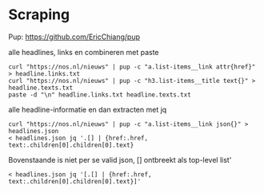 # Scraping

Pup: https://github.com/EricChiang/pup

alle headlines, links en combineren met paste

    curl "https://nos.nl/nieuws" | pup -c "a.list-items__link attr{href}" > headline.links.txt
    curl "https://nos.nl/nieuws" | pup -c "h3.list-items__title text{}" > headline.texts.txt
    paste -d "\n" headline.links.txt headline.texts.txt

alle headline-informatie en dan extracten met jq

    curl "https://nos.nl/nieuws" | pup -c "a.list-items__link json{}" > headlines.json
    < headlines.json jq '.[] | {href:.href, text:.children[0].children[0].text}

Bovenstaande is niet per se valid json, [] ontbreekt als top-level list'

    < headlines.json jq '[.[] | {href:.href, text:.children[0].children[0].text}]'
